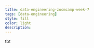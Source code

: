 ```yaml
---
title: data-engineering-zoomcamp-week-7
tags: [data-engineering]
style: fill
color: light
description: 
---
```


tbt